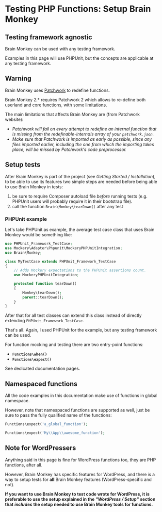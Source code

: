 # Testing PHP Functions: Setup Brain Monkey

## Testing framework agnostic

Brain Monkey can be used with any testing framework.

Examples in this page will use PHPUnit, but the concepts are applicable at any testing framework.

## Warning

Brain Monkey uses [Patchwork](http://patchwork2.org/) to redefine functions.

Brain Monkey 2.\* requires Patchwork 2 which allows to re-define both userland and core functions, with some [limitations](http://patchwork2.org/limitations/).

The main limitations that affects Brain Monkey are \(from Patchwork website\):

* _Patchwork will fail on every attempt to redefine an internal function that is missing from the redefinable-internals array of your `patchwork.json`._
* _Make sure that Patchwork is imported as early as possible, since any files imported earlier, including the one from which the importing takes place, will be missed by Patchwork's code preprocessor._

## Setup tests

After Brain Monkey is part of the project \(see _Getting Started / Installation_\), to be able to use its features two simple steps are needed before being able to use Brain Monkey in tests:

1. be sure to require Composer autoload file _before_ running tests \(e.g. PHPUnit users will probably require it in their bootstrap file\).
2. call the function `Brain\Monkey\tearDown()` after any test

### PHPUnit example

Let's take PHPUnit as example, the average test case class that uses Brain Monkey would be something like:

```php
use PHPUnit_Framework_TestCase;
use Mockery\Adapter\Phpunit\MockeryPHPUnitIntegration;
use Brain\Monkey;

class MyTestCase extends PHPUnit_Framework_TestCase
{
    // Adds Mockery expectations to the PHPUnit assertions count.
    use MockeryPHPUnitIntegration;

    protected function tearDown()
    {
        Monkey\tearDown();
        parent::tearDown();
    }
}
```

After that for all test classes can extend this class instead of directly extending `PHPUnit_Framework_TestCase`.

That's all. Again, I used PHPUnit for the example, but any testing framework can be used.

For function mocking and testing there are two entry-point functions:

* **`Functions\when()`** 
* **`Functions\expect()`**

See dedicated documentation pages.

## Namespaced functions

All the code examples in this documentation make use of functions in global namespace.

However, note that namespaced functions are supported as well, just be sure to pass the fully qualified name of the functions:

```php
Functions\expect('a_global_function');

Functions\expect('My\\App\\awesome_function');
```

## Note for WordPressers

Anything said in this page is fine for WordPress functions too, they are PHP functions, after all.

However, Brain Monkey has specific features for WordPress, and there is a way to setup tests for **all** Brain Monkey features \(WordPress-specific and not\).

**If you want to use Brain Monkey to test code wrote for WordPress, it is preferable to use the setup explained in the** _**"WordPress / Setup"**_ **section that** _**includes**_ **the setup needed to use Brain Monkey tools for functions.**

